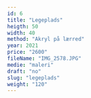 ```yaml
---
id: 6
title: "Legeplads"
heigth: 50
width: 40
method: "Akryl på lærred"
year: 2021
price: "2600"
fileName: "IMG_2578.JPG"
medie: "maleri"
draft: "no"
slug: "legeplads"
weight: "120"
---
```

